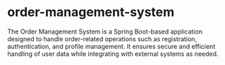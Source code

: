 # order-management-system
The Order Management System is a Spring Boot-based application designed to handle order-related operations such as registration, authentication, and profile management. It ensures secure and efficient handling of user data while integrating with external systems as needed.

